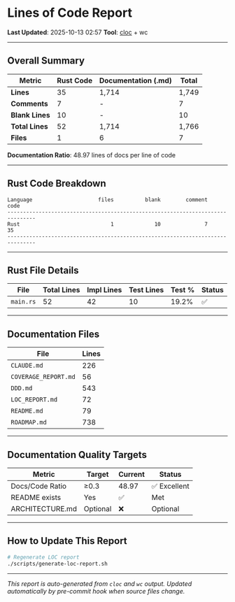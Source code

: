 # Lines of Code Report

**Last Updated**: 2025-10-13 02:57
**Tool**: [cloc](https://github.com/AlDanial/cloc) + wc

---

## Overall Summary

| Metric | Rust Code | Documentation (.md) | Total |
|--------|-----------|---------------------|-------|
| **Lines** | 35 | 1,714 | 1,749 |
| **Comments** | 7 | - | 7 |
| **Blank Lines** | 10 | - | 10 |
| **Total Lines** | 52 | 1,714 | 1,766 |
| **Files** | 1 | 6 | 7 |

**Documentation Ratio**: 48.97 lines of docs per line of code

---

## Rust Code Breakdown

```
Language                     files          blank        comment           code
-------------------------------------------------------------------------------
Rust                             1             10              7             35
-------------------------------------------------------------------------------
```

---

## Rust File Details

| File | Total Lines | Impl Lines | Test Lines | Test % | Status |
|------|-------------|------------|------------|--------|--------|
| `main.rs` | 52 | 42 | 10 | 19.2% | ✅ |

---

## Documentation Files

| File | Lines |
|------|-------|
| `CLAUDE.md` | 226 |
| `COVERAGE_REPORT.md` | 56 |
| `DDD.md` | 543 |
| `LOC_REPORT.md` | 72 |
| `README.md` | 79 |
| `ROADMAP.md` | 738 |

---

## Documentation Quality Targets

| Metric | Target | Current | Status |
|--------|--------|---------|--------|
| Docs/Code Ratio | ≥0.3 | 48.97 | ✅ Excellent |
| README exists | Yes | ✅ | Met |
| ARCHITECTURE.md | Optional | ❌ | Optional |

---

## How to Update This Report

```bash
# Regenerate LOC report
./scripts/generate-loc-report.sh
```

---

*This report is auto-generated from `cloc` and `wc` output.*
*Updated automatically by pre-commit hook when source files change.*
